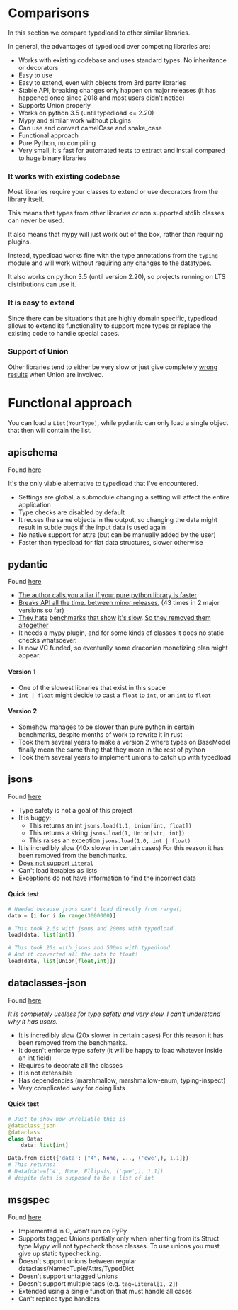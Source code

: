 Comparisons
===========

In this section we compare typedload to other similar libraries.

In general, the advantages of typedload over competing libraries are:

* Works with existing codebase and uses standard types. No inheritance or decorators
* Easy to use
* Easy to extend, even with objects from 3rd party libraries
* Stable API, breaking changes only happen on major releases (it has happened once since 2018 and most users didn't notice)
* Supports Union properly
* Works on python 3.5 (until typedload <= 2.20)
* Mypy and similar work without plugins
* Can use and convert camelCase and snake_case
* Functional approach
* Pure Python, no compiling
* Very small, it's fast for automated tests to extract and install compared to huge binary libraries

### It works with existing codebase

Most libraries require your classes to extend or use decorators from the library itself.

This means that types from other libraries or non supported stdlib classes can never be used.

It also means that mypy will just work out of the box, rather than requiring plugins.

Instead, typedload works fine with the type annotations from the `typing` module and will work without requiring any changes to the datatypes.

It also works on python 3.5 (until version 2.20), so projects running on LTS distributions can use it.

### It is easy to extend

Since there can be situations that are highly domain specific, typedload allows to extend its functionality to support more types or replace the existing code to handle special cases.

### Support of Union

Other libraries tend to either be very slow or just give completely [wrong results](https://pydantic-docs.helpmanual.io/) when Union are involved.

# Functional approach

You can load a `List[YourType]`, while pydantic can only load a single object that then will contain the list.


apischema
---------

Found [here](https://github.com/wyfo/apischema)

It's the only viable alternative to typedload that I've encountered.

* Settings are global, a submodule changing a setting will affect the entire application
* Type checks are disabled by default
* It reuses the same objects in the output, so changing the data might result in subtle bugs if the input data is used again
* No native support for attrs (but can be manually added by the user)
* Faster than typedload for flat data structures, slower otherwise


pydantic
--------

Found [here](https://pydantic-docs.helpmanual.io/)

* [The author calls you a liar if your pure python library is faster](https://news.ycombinator.com/item?id=36639943)
* [Breaks API all the time, between minor releases.](https://docs.pydantic.dev/latest/changelog/) (43 times in 2 major versions so far)
* [They hate](https://github.com/pydantic/pydantic/pull/3264) [benchmarks](https://github.com/pydantic/pydantic/pull/3881) [that show](https://github.com/pydantic/pydantic/pull/1810) [it's slow](https://github.com/pydantic/pydantic/pull/1525). [So they removed them altogether](https://github.com/pydantic/pydantic/pull/3973)
* It needs a mypy plugin, and for some kinds of classes it does no static checks whatsoever.
* Is now VC funded, so eventually some draconian monetizing plan might appear.


#### Version 1
* One of the slowest libraries that exist in this space
* `int | float` might decide to cast a `float` to `int`, or an `int` to `float`

#### Version 2
* Somehow manages to be slower than pure python in certain benchmarks, despite months of work to rewrite it in rust
* Took them several years to make a version 2 where types on BaseModel finally mean the same thing that they mean in the rest of python
* Took them several years to implement unions to catch up with typedload

jsons
-----

Found [here](https://github.com/ramonhagenaars/jsons)

* Type safety is not a goal of this project
* It is buggy:
    * This returns an int `jsons.load(1.1, Union[int, float])`
    * This returns a string `jsons.load(1, Union[str, int])`
    * This raises an exception `jsons.load(1.0, int | float)`
* It is incredibly slow (40x slower in certain cases)
  For this reason it has been removed from the benchmarks.
* [Does not support `Literal`](https://github.com/ramonhagenaars/jsons/issues/170)
* Can't load iterables as lists
* Exceptions do not have information to find the incorrect data

#### Quick test

```python
# Needed because jsons can't load directly from range()
data = [i for i in range(3000000)]

# This took 2.5s with jsons and 200ms with typedload
load(data, list[int])

# This took 20s with jsons and 500ms with typedload
# And it converted all the ints to float!
load(data, list[Union[float,int]])
```

dataclasses-json
----------------

Found [here](https://github.com/lidatong/dataclasses-json)

*It is completely useless for type safety and very slow. I can't understand why it has users.*

* It is incredibly slow (20x slower in certain cases)
  For this reason it has been removed from the benchmarks.
* It doesn't enforce type safety (it will be happy to load whatever inside an int field)
* Requires to decorate all the classes
* It is not extensible
* Has dependencies (marshmallow, marshmallow-enum, typing-inspect)
* Very complicated way for doing lists

#### Quick test

```python
# Just to show how unreliable this is
@dataclass_json
@dataclass
class Data:
    data: list[int]

Data.from_dict({'data': ["4", None, ..., ('qwe',), 1.1]})
# This returns:
# Data(data=['4', None, Ellipsis, ('qwe',), 1.1])
# despite data is supposed to be a list of int
```

msgspec
-------

Found [here](https://jcristharif.com/msgspec/)

* Implemented in C, won't run on PyPy
* Supports tagged Unions partially only when inheriting from its Struct type
  Mypy will not typecheck those classes.
  To use unions you must give up static typechecking.
* Doesn't support unions between regular dataclass/NamedTuple/Attrs/TypedDict
* Doesn't support untagged Unions
* Doesn't support multiple tags (e.g. `tag=Literal[1, 2]`)
* Extended using a single function that must handle all cases
* Can't replace type handlers
